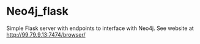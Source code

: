 # Neo4j_flask

Simple Flask server with endpoints to interface with Neo4j. See website at http://99.79.9.13:7474/browser/
